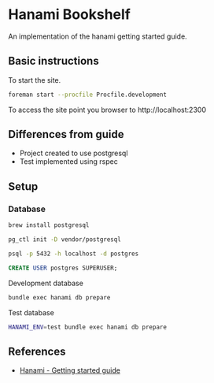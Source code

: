 # Hanami Bookshelf

An implementation of the hanami getting started guide.

## Basic instructions

To start the site.

~~~ bash
foreman start --procfile Procfile.development
~~~

To access the site point you browser to http://localhost:2300

## Differences from guide

* Project created to use postgresql
* Test implemented using rspec

## Setup

### Database

~~~ bash
brew install postgresql
~~~

~~~ bash
pg_ctl init -D vendor/postgresql
~~~

~~~ bash
psql -p 5432 -h localhost -d postgres
~~~

~~~ sql
CREATE USER postgres SUPERUSER;
~~~

Development database

~~~ bash
bundle exec hanami db prepare
~~~

Test database

~~~ bash
HANAMI_ENV=test bundle exec hanami db prepare
~~~

## References

* [Hanami - Getting started guide](http://hanamirb.org/guides/getting-started/)